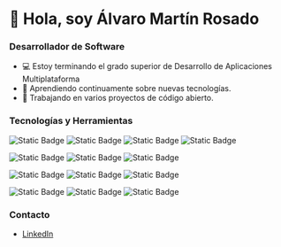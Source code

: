 # 👋 Hola, soy Álvaro Martín Rosado

### Desarrollador de Software

- 💻 Estoy terminando el grado superior de Desarrollo de Aplicaciones Multiplataforma
- 🌱 Aprendiendo continuamente sobre nuevas tecnologías.
- 🔭 Trabajando en varios proyectos de código abierto.

### Tecnologías y Herramientas
![Static Badge](https://img.shields.io/badge/Java-blue)   ![Static Badge](https://img.shields.io/badge/Kotlin-brown)   ![Static Badge](https://img.shields.io/badge/Python-orange)   ![Static Badge](https://img.shields.io/badge/C-green)

![Static Badge](https://img.shields.io/badge/C%23-red)   ![Static Badge](https://img.shields.io/badge/MySQL-yellow)   ![Static Badge](https://img.shields.io/badge/SQLite-purple)

![Static Badge](https://img.shields.io/badge/HTML-grey)   ![Static Badge](https://img.shields.io/badge/CSS-lightblue)   ![Static Badge](https://img.shields.io/badge/AndroidStudio-lightgreen)

![Static Badge](https://img.shields.io/badge/NetBeans-lightgrey)   ![Static Badge](https://img.shields.io/badge/VisualStudioCode-darkblue)   ![Static Badge](https://img.shields.io/badge/Eclipse-pink)



### Contacto
- [LinkedIn](linkedin.com/in/alvaro-martin-rosado)

